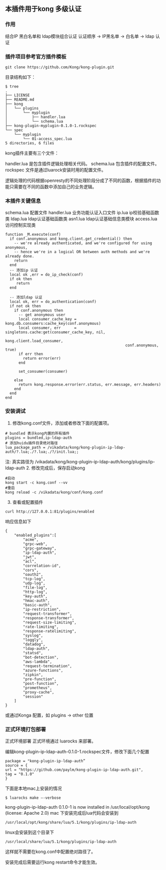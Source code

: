 ## 本插件用于kong 多级认证

### 作用
结合IP 黑白名单和 ldap模块组合认证
认证顺序 -> IP黑名单 -> 白名单 -> ldap 认证

### 插件项目参考官方插件模板

```azure
git clone https://github.com/Kong/kong-plugin.git
```
目录结构如下：
```azure
$ tree
.
├── LICENSE
├── README.md
├── kong
│   └── plugins
│       └── myplugin
│           ├── handler.lua
│           └── schema.lua
├── kong-plugin-myplugin-0.1.0-1.rockspec
└── spec
    └── myplugin
        └── 01-access_spec.lua
5 directories, 6 files
```

kong插件主要有三个文件：

handler.lua 是包含插件逻辑处理相关代码。 schema.lua 包含插件的配置文件。 rockspec 文件是通过luarock安装时用的配置文件。

逻辑处理的代码根据openresty的不同处理阶段分成了不同的函数，根据插件的功能只需要在不同的函数中添加自己的业务逻辑。

### 本插件关键信息

schema.lua  配置文件
handler.lua 业务功能认证入口文件
ip.lua      ip校验基础函数类
ldap.lua    ldap认证基础函数类
asn1.lua    ldap认证基础信息类模块
access.lua  访问控制实现类
```azure
function _M.execute(conf)
  if conf.anonymous and kong.client.get_credential() then
    -- we're already authenticated, and we're configured for using anonymous,
    -- hence we're in a logical OR between auth methods and we're already done.
    return
  end
  -- 添加ip 认证
  local ok ,err = do_ip_check(conf)
  if ok then
     return
  end

  -- 添加ldap 认证
  local ok, err = do_authentication(conf)
  if not ok then
    if conf.anonymous then
      -- get anonymous user
      local consumer_cache_key = kong.db.consumers:cache_key(conf.anonymous)
      local consumer, err      = singletons.cache:get(consumer_cache_key, nil,
                                                      kong.client.load_consumer,
                                                      conf.anonymous, true)
      if err then
        return error(err)
      end

      set_consumer(consumer)

    else
      return kong.response.error(err.status, err.message, err.headers)
    end
  end
end
```

### 安装调试
1. 修改kong.conf文件，添加或者修改下面的配置项。
```
# bundled 表示kong内置的所有插件
plugins = bundled,ip-ldap-auth
# 添加huidu插件目录绝对路径
lua_package_path = /vikadata/kong/kong-plugin-ip-ldap-auth/?.lua;./?.lua;./?/init.lua;;
```
注: 真实路径为 /vikadata/kong/kong-plugin-ip-ldap-auth/kong/plugins/ip-ldap-auth
2. 修改完成后，保存启动kong
```azure
#启动
kong start -c kong.conf --vv
#重启
kong reload -c /vikadata/kong/conf/kong.conf
```

3. 查看或配置插件
```azure
curl http://127.0.0.1:81/plugins/enabled
```
响应信息如下
```azure
{
    "enabled_plugins":[
        "acme",
        "grpc-web",
        "grpc-gateway",
        "ip-ldap-auth",
        "jwt",
        "acl",
        "correlation-id",
        "cors",
        "oauth2",
        "tcp-log",
        "udp-log",
        "file-log",
        "http-log",
        "key-auth",
        "hmac-auth",
        "basic-auth",
        "ip-restriction",
        "request-transformer",
        "response-transformer",
        "request-size-limiting",
        "rate-limiting",
        "response-ratelimiting",
        "syslog",
        "loggly",
        "datadog",
        "ldap-auth",
        "statsd",
        "bot-detection",
        "aws-lambda",
        "request-termination",
        "azure-functions",
        "zipkin",
        "pre-function",
        "post-function",
        "prometheus",
        "proxy-cache",
        "session"
    ]
}
```
或通过Konga 配置，如 plugins -> other 位置

### 正式环境打包部署

正式环境部署
正式环境通过 luarocks 来部署。

编辑kong-plugin-ip-ldap-auth-0.1.0-1.rockspec文件，修改下面几个配置
```azure
package = "kong-plugin-ip-ldap-auth”
source = {
url = "https://github.com/paylm/kong-plugin-ip-ldap-auth.git",
tag = "0.1.0"
}
```
下面是本地mac上安装的情况


```azure
$ luarocks make —-verbose
```
kong-plugin-ip-ldap-auth 0.1.0-1 is now installed in /usr/local/opt/kong (license: Apache 2.0)
mac 下安装完成后lua代码会安装到
```azure
/usr/local/opt/kong/share/lua/5.1/kong/plugins/ip-ldap-auth
```
linux会安装到这个目录下

```azure
/usr/local/share/lua/5.1/kong/plugins/ip-ldap-auth
```
这样就不需要在kong.conf中配置绝对路径了。

安装完成后需要运行kong restart命令才能生效。


